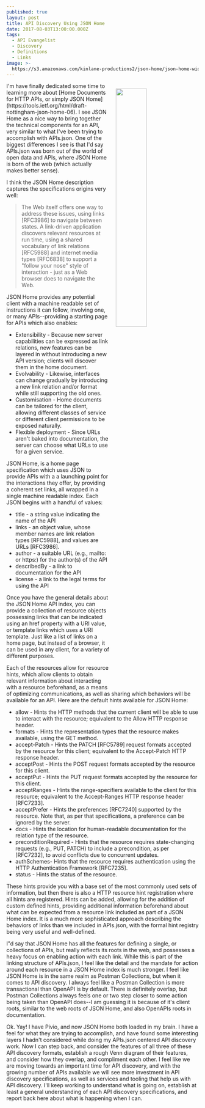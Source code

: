 ```yaml
---
published: true
layout: post
title: API Discovery Using JSON Home
date: 2017-08-03T13:00:00.000Z
tags:
  - API Evangelist
  - Discovery
  - Definitions
  - Links
image: >-
  https://s3.amazonaws.com/kinlane-productions2/json-home/json-home-widget-example.png
---
```

<p><a href="https://tools.ietf.org/html/draft-nottingham-json-home-06"><img src="https://s3.amazonaws.com/kinlane-productions2/json-home/json-home-widget-example.png" align="right" width="40%" style="padding: 15px;" /></a></p>I'm have finally dedicated some time to learning more about [Home Documents for HTTP APIs, or simply JSON Home](https://tools.ietf.org/html/draft-nottingham-json-home-06). I see JSON Home as a nice way to bring together the technical components for an API, very similar to what I've been trying to accomplish with APIs.json. One of the biggest differences I see is that I'd say APIs.json was born out of the world of open data and APIs, where JSON Home is born of the web (which actually makes better sense).

I think the JSON Home description captures the specifications origins very well:

> The Web itself offers one way to address these issues, using links [RFC3986] to navigate between states.  A link-driven application discovers relevant resources at run time, using a shared vocabulary of link relations [RFC5988] and internet media types [RFC6838] to support a "follow your nose" style of interaction - just as a Web browser does to navigate the Web.

JSON Home provides any potential client with a machine readable set of instructions it can follow, involving one, or many APIs--providing a starting page for APIs which also enables:

- Extensibility - Because new server capabilities can be expressed as link relations, new features can be layered in without introducing a new API version; clients will discover them in the home document.
- Evolvability - Likewise, interfaces can change gradually by introducing a new link relation and/or format while still supporting the old ones.
- Customisation - Home documents can be tailored for the client, allowing different classes of service or different client permissions to be exposed naturally.
- Flexible deployment - Since URLs aren't baked into documentation, the server can choose what URLs to use for a given service.

JSON Home, is a home page specification which uses JSON to provide APIs with a a launching point for the interactions they offer, by providing a coherent set links, all wrapped in a single machine readable index. Each JSON begins with a handful of values:

- title - a string value indicating the name of the API
- links - an object value, whose member names are link relation types [RFC5988], and values are URLs [RFC3986].
- author - a suitable URL (e.g., mailto: or https:) for the author(s) of the API
- describedBy - a link to documentation for the API
- license - a link to the legal terms for using the API

Once you have the general details about the JSON Home API index, you can provide a collection of resource objects possessing links that can be indicated using an href property with a URI value, or template links which uses a URI template. Just like a list of links on a home page, but instead of a browser, it can be used in any client, for a variety of different purposes.

Each of the resources allow for resource hints, which allow clients to obtain relevant information about interacting with a resource beforehand, as a means of optimizing communications, as well as sharing which behaviors will be available for an API. Here are the default hints available for JSON Home:

- allow - Hints the HTTP methods that the current client will be able to use to interact with the resource; equivalent to the Allow HTTP response header.
- formats - Hints the representation types that the resource makes available, using the GET method.
- accept-Patch - Hints the PATCH [RFC5789] request formats accepted by the resource for this client; equivalent to the Accept-Patch HTTP response header.
- acceptPost  - Hints the POST request formats accepted by the resource for this client.
- acceptPut - Hints the PUT request formats accepted by the resource for this client.
- acceptRanges - Hints the range-specifiers available to the client  for this resource; equivalent to the Accept-Ranges HTTP response header [RFC7233].
- acceptPrefer - Hints the preferences [RFC7240] supported by the resource.  Note that, as per that specifications, a preference can be ignored by the server.
- docs - Hints the location for human-readable documentation for the relation type of the resource.
- preconditionRequired - Hints that the resource requires state-changing requests (e.g., PUT, PATCH) to include a precondition, as per [RFC7232], to avoid conflicts due to concurrent updates.
- authSchemes- Hints that the resource requires authentication using the HTTP Authentication Framework [RFC7235].
- status -  Hints the status of the resource.

These hints provide you with a base set of the most commonly used sets of information, but then there is also a HTTP resource hint registration where all hints are registered. Hints can be added, allowing for the addition of custom defined hints, providing additional information beforehand about what can be expected from a resource link included as part of a JSON Home index. It is a much more sophisticated approach describing the behaviors of links than we included in APIs.json, with the formal hint registry being very useful and well-defined.

I"d say that JSON Home has all the features for defining a single, or collections of APIs, but really reflects its roots in the web, and possesses a heavy focus on enabling action with each link. While this is part of the linking structure of APIs.json, I feel like the detail and the mandate for action around each resource in a JSON Home index is much stronger. I feel like JSON Home is in the same realm as Postman Collections, but when it comes to API discovery. I always feel like a Postman Collection is more transactional than OpenAPI is by default. There is definitely overlap, but Postman Collections always feels one or two step closer to some action being taken than OpenAPI does--I am guessing it is because of it's client roots, similar to the web roots of JSON Home, and also OpenAPIs roots in documentation.

Ok. Yay! I have Pivio, and now JSON Home both loaded in my brain. I have a feel for what they are trying to accomplish, and have found some interesting layers I hadn't considered while doing my APIs.json centered API discovery work. Now I can step back, and consider the features of all three of these API discovery formats, establish a rough Venn diagram of their features, and consider how they overlap, and compliment each other. I feel like we are moving towards an important time for API discovery, and with the growing number of APIs available we will see more investment in API discovery specifications, as well as services and tooling that help us with API discovery. I'll keep working to understand what is going on, establish at least a general understanding of each API discovery specifications, and report back here about what is happening when I can.
